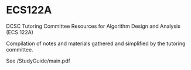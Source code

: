 # ECS122A
DCSC Tutoring Committee Resources for Algorithm Design and Analysis (ECS 122A)

Compilation of notes and materials gathered and simplified by the tutoring committee. 

See /StudyGuide/main.pdf
